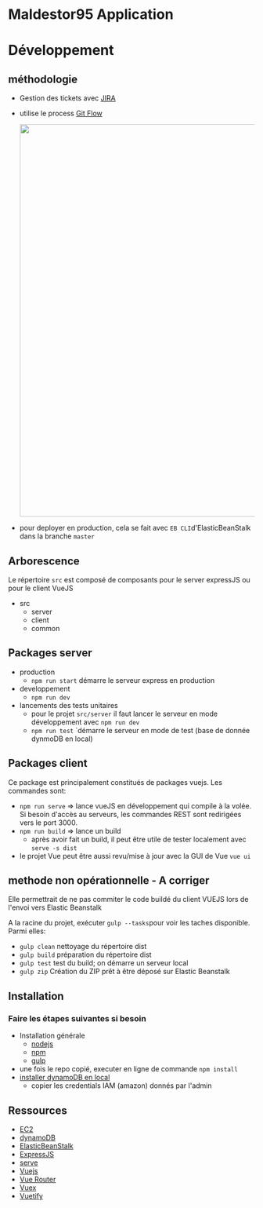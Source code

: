 # Maldestor95 Application



# Développement

## méthodologie
 * Gestion des tickets avec [JIRA](https://maldestor95.atlassian.net/secure/RapidBoard.jspa?rapidView=1&projectKey=NODE)
 * utilise le process [Git Flow](https://www.atlassian.com/fr/git/tutorials/comparing-workflows/gitflow-workflow)
   
   <img src="https://wac-cdn.atlassian.com/dam/jcr:a9cea7b7-23c3-41a7-a4e0-affa053d9ea7/04%20(1).svg?cdnVersion=1040" width="800">

 * pour deployer en production, cela se fait avec `EB CLI`d'ElasticBeanStalk dans la branche `master`

## Arborescence
Le répertoire `src` est composé de composants pour le server expressJS ou pour le client VueJS
* src
    * server  
    * client
    * common


## Packages server
* production
    * `npm run start` démarre le serveur express en production
* developpement
    * `npm run dev` 
*  lancements des tests unitaires
    * pour le projet `src/server` il faut lancer le serveur en mode développement avec `npm run dev` 
    * `npm run test` `démarre le serveur en mode de test  (base de donnée dynmoDB en local)

## Packages client
Ce package est principalement constitués de packages vuejs. Les commandes sont:
*  `npm run serve`  => lance vueJS en développement qui compile à la volée. Si besoin d'accès au serveurs, les commandes REST sont redirigées vers le port 3000.
*  `npm run build`  => lance un build
    * après avoir fait un build, il peut être utile de tester localement avec `serve -s dist`    
* le projet Vue peut être aussi revu/mise à jour avec la GUI de Vue  `vue ui`


## methode non opérationnelle - A corriger 
Elle permettrait de ne pas commiter le code buildé du client VUEJS lors de l'envoi vers Elastic Beanstalk

A la racine du projet, exécuter `gulp --tasks`pour voir les taches disponible. Parmi elles:
* `gulp clean`  nettoyage du répertoire dist
* `gulp build` préparation du répertoire dist
* `gulp test`  test du build; on démarre un serveur local
* `gulp zip`  Création du ZIP prêt à être déposé sur Elastic Beanstalk


## Installation

### Faire les étapes suivantes si besoin
    
* Installation générale
  * [nodejs](https://nodejs.org/en/)
  * [npm](https://www.npmjs.com/) 
  * [gulp](https://gulpjs.com/)
* une fois le repo copié, executer en ligne de commande `npm install`
* [installer dynamoDB en local](https://docs.aws.amazon.com/fr_fr/amazondynamodb/latest/developerguide/DynamoDBLocal.DownloadingAndRunning.html)
    * copier les credentials IAM (amazon) donnés par l'admin

## Ressources

* [EC2](https://docs.aws.amazon.com/fr_fr/ec2/?id=docs_gateway)
* [dynamoDB](https://docs.aws.amazon.com/fr_fr/dynamodb/?id=docs_gateway)
* [ElasticBeanStalk](https://docs.aws.amazon.com/fr_fr/elastic-beanstalk/?id=docs_gateway)
* [ExpressJS](https://expressjs.com/)
* [serve](https://www.npmjs.com/package/serve)
* [Vuejs](https://vuejs.org/)
* [Vue Router](https://router.vuejs.org/)
* [Vuex](https://vuex.vuejs.org/)
* [Vuetify](https://vuetifyjs.com/en/getting-started/quick-start/)